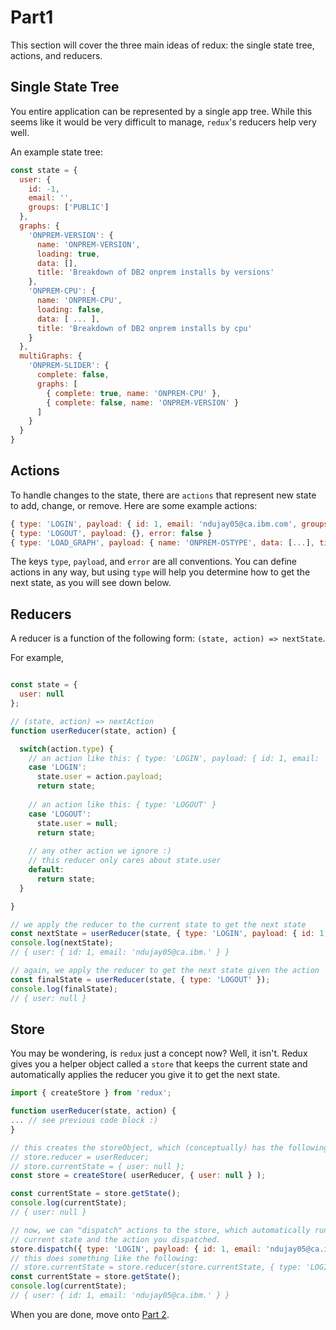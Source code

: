 # Part1
This section will cover the three main ideas of redux: the single state tree, actions, and reducers.

## Single State Tree
You entire application can be represented by a single app tree. While this seems like it would be very difficult to manage,
`redux`'s reducers help very well.

An example state tree:
```js
const state = {
  user: {
    id: -1,
    email: '',
    groups: ['PUBLIC']
  },
  graphs: {
    'ONPREM-VERSION': {
      name: 'ONPREM-VERSION',
      loading: true,
      data: [],
      title: 'Breakdown of DB2 onprem installs by versions'
    },
    'ONPREM-CPU': {
      name: 'ONPREM-CPU',
      loading: false,
      data: [ ... ],
      title: 'Breakdown of DB2 onprem installs by cpu'
    }
  },
  multiGraphs: {
    'ONPREM-SLIDER': {
      complete: false,
      graphs: [
        { complete: true, name: 'ONPREM-CPU' },
        { complete: false, name: 'ONPREM-VERSION' }
      ]
    }
  }
}
```

## Actions
To handle changes to the state, there are `actions` that represent new state to add, change, or remove. Here are some example actions:
```js
{ type: 'LOGIN', payload: { id: 1, email: 'ndujay05@ca.ibm.com', groups: ['PUBLIC', 'ADMIN'] }, error: false }
{ type: 'LOGOUT', payload: {}, error: false }
{ type: 'LOAD_GRAPH', payload: { name: 'ONPREM-OSTYPE', data: [...], title: '...' }, error: false }
```
The keys `type`, `payload`, and `error` are all conventions. You can define actions in any way, but using `type` will help you
determine how to get the next state, as you will see down below.

## Reducers
A reducer is a function of the following form: `(state, action) => nextState`.

For example,
```js

const state = {
  user: null
};

// (state, action) => nextAction
function userReducer(state, action) {

  switch(action.type) {
    // an action like this: { type: 'LOGIN', payload: { id: 1, email: 'ndujay05@ca.ibm.' } }
    case 'LOGIN':
      state.user = action.payload;
      return state;
    
    // an action like this: { type: 'LOGOUT' }
    case 'LOGOUT':
      state.user = null;
      return state;
    
    // any other action we ignore :)
    // this reducer only cares about state.user
    default:
      return state;
  }

}

// we apply the reducer to the current state to get the next state
const nextState = userReducer(state, { type: 'LOGIN', payload: { id: 1, email: 'ndujay05@ca.ibm.' } });
console.log(nextState);
// { user: { id: 1, email: 'ndujay05@ca.ibm.' } }

// again, we apply the reducer to get the next state given the action
const finalState = userReducer(state, { type: 'LOGOUT' });
console.log(finalState);
// { user: null }
```

## Store
You may be wondering, is `redux` just a concept now? Well, it isn't. Redux gives you a helper object called a `store` that 
keeps the current state and automatically applies the reducer you give it to get the next state.

```js
import { createStore } from 'redux';

function userReducer(state, action) {
... // see previous code block :)
}

// this creates the storeObject, which (conceptually) has the following:
// store.reducer = userReducer;
// store.currentState = { user: null };
const store = createStore( userReducer, { user: null } );

const currentState = store.getState();
console.log(currentState);
// { user: null }

// now, we can "dispatch" actions to the store, which automatically runs the reducer on the
// current state and the action you dispatched.
store.dispatch({ type: 'LOGIN', payload: { id: 1, email: 'ndujay05@ca.ibm.' } });
// this does something like the following:
// store.currentState = store.reducer(store.currentState, { type: 'LOGIN', payload: { id: 1, email: 'ndujay05@ca.ibm.' } });
const currentState = store.getState();
console.log(currentState);
// { user: { id: 1, email: 'ndujay05@ca.ibm.' } }
```

When you are done, move onto [Part 2](Part2.md).
